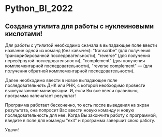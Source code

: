 # Python_BI_2022

## Создана утилита для работы с нуклеиновыми кислотами!

Для работы с утилитой необходимо сначала в выпадающее поле ввести название одной из команд (без кавычек): 
"transcribe" (для получения транскрибированной последовательности), 
"reverse" (для получения перевёрнутой последовательности),
"complement" (для получения комплементарной последовательности),
"reverse complement" — (для получения обратной комплементарной последовательности).

Далее необходимо ввести в новое выпадающее поле последовательноть ДНК или РНК, с которой необходимо провести вышеуказанные манипуляции.
И, если Вы все ввели правильно, программа напечатает результат!

Программа работает бесконечно, то есть после выведения на экран результата, она попросит Вас ввести новую команду и новую последовательность для нее. 
Когда Вы закончите работу с программой, введите в поле для команды "ехit" и программа завершит свою работу.

Удачи!
